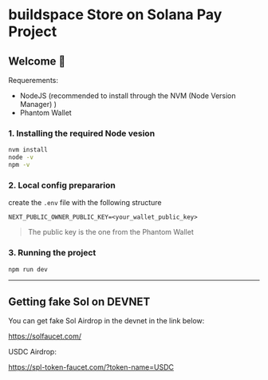# buildspace Store on Solana Pay Project

## **Welcome 👋**

Requerements:

- NodeJS (recommended to install through the NVM (Node Version Manager) )
- Phantom Wallet

### 1. Installing the required Node vesion

```bash
nvm install
node -v
npm -v
```

### 2. Local config prepararion

create the `.env` file with the following structure

```properties
NEXT_PUBLIC_OWNER_PUBLIC_KEY=<your_wallet_public_key>
```

> The public key is the one from the Phantom Wallet

### 3. Running the project

```bash
npm run dev
```

---

## Getting fake Sol on DEVNET

You can get fake Sol Airdrop in the devnet in the link below:

<https://solfaucet.com/>

USDC Airdrop:

<https://spl-token-faucet.com/?token-name=USDC>
